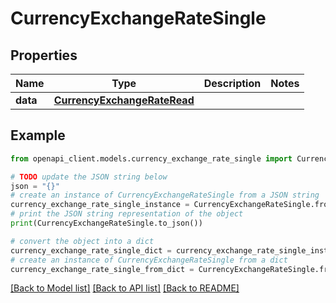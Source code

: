 # CurrencyExchangeRateSingle


## Properties

Name | Type | Description | Notes
------------ | ------------- | ------------- | -------------
**data** | [**CurrencyExchangeRateRead**](CurrencyExchangeRateRead.md) |  | 

## Example

```python
from openapi_client.models.currency_exchange_rate_single import CurrencyExchangeRateSingle

# TODO update the JSON string below
json = "{}"
# create an instance of CurrencyExchangeRateSingle from a JSON string
currency_exchange_rate_single_instance = CurrencyExchangeRateSingle.from_json(json)
# print the JSON string representation of the object
print(CurrencyExchangeRateSingle.to_json())

# convert the object into a dict
currency_exchange_rate_single_dict = currency_exchange_rate_single_instance.to_dict()
# create an instance of CurrencyExchangeRateSingle from a dict
currency_exchange_rate_single_from_dict = CurrencyExchangeRateSingle.from_dict(currency_exchange_rate_single_dict)
```
[[Back to Model list]](../README.md#documentation-for-models) [[Back to API list]](../README.md#documentation-for-api-endpoints) [[Back to README]](../README.md)


